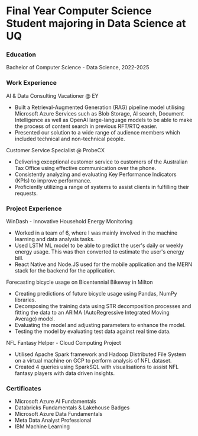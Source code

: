 # Final Year Computer Science Student majoring in Data Science at UQ

### Education
Bachelor of Computer Science - Data Science, 2022-2025

### Work Experience
AI & Data Consulting Vacationer @ EY
- Built a Retrieval-Augmented Generation (RAG) pipeline model utilising Microsoft Azure Services such as Blob Storage, AI search, Document Intelligence as well as OpenAI large-language models to be able to make the process of content search in previous RFT/RTQ easier.
- Presented our solution to a wide range of audience members which included technical and non-technical people.

  
Customer Service Specialist @ ProbeCX
- Delivering exceptional customer service to customers of the Australian Tax Office using effective communication over the phone.
- Consistently analyzing and evaluating Key Performance Indicators (KPIs) to improve performance.
- Proficiently utilizing a range of systems to assist clients in fulfilling their requests.


### Project Experience
WinDash - Innovative Household Energy Monitoring
- Worked in a team of 6, where I was mainly involved in the machine learning and data analysis tasks.
- Used LSTM ML model to be able to predict the user's daily or weekly energy usage. This was then converted to estimate the user's energy bill.
- React Native and Node.JS used for the mobile application and the MERN stack for the backend for the application.

Forecasting bicycle usage on Bicentennial Bikeway in Milton
- Creating predictions of future bicycle usage using Pandas, NumPy libraries.
- Decomposing the training data using STR decomposition processes and fitting the data to an ARIMA (AutoRegressive Integrated Moving Average) model.
- Evaluating the model and adjusting parameters to enhance the model.
- Testing the model by evaluating test data against real time data.

NFL Fantasy Helper - Cloud Computing Project
- Utilised Apache Spark framework and Hadoop Distributed File System on a virtual machine on GCP to perform analysis of NFL dataset.
- Created 4 queries using SparkSQL with visualisations to assist NFL fantasy players with data driven insights.

### Certificates
- Microsoft Azure AI Fundamentals
- Databricks Fundamentals & Lakehouse Badges
- Microsoft Azure Data Fundamentals 
- Meta Data Analyst Professional 
- IBM Machine Learning 
